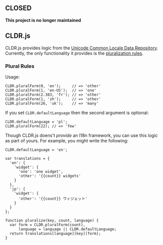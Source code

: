 ## CLOSED

**This project is no longer maintained**

## CLDR.js

CLDR.js provides logic from the
[Unicode Common Locale Data Repository](http://cldr.unicode.org/).
Currently, the only functionality it provides is the
[pluralization rules](http://unicode.org/repos/cldr-tmp/trunk/diff/supplemental/language_plural_rules.html).


### Plural Rules

Usage:

    CLDR.pluralForm(0, 'en');     // => 'other'
    CLDR.pluralForm(1, 'en-US');  // => 'one'
    CLDR.pluralForm(2.383, 'fr'); // => 'other'
    CLDR.pluralForm(1, 'zh');     // => 'other'
    CLDR.pluralForm(26, 'uk');    // => 'many'

If you set `CLDR.defaultLanguage` then the second argument is optional:

    CLDR.defaultLanguage = 'pl';
    CLDR.pluralForm(22); // => 'few'

Though CLDR.js doens't *provide* an I18n framework, you can use this
logic as part of yours. For example, you might write the following:

    CLDR.defaultLanguage = 'en';

    var translations = {
      'en': {
        'widget': {
          'one': 'one widget',
          'other': '{{count}} widgets'
        }
      },
      'jp': {
        'widget': {
          'other': '{{count}} ウィジェット'
        }
      }
    };

    function pluralize(key, count, language) {
      var form = CLDR.pluralForm(count),
          language = language || CLDR.defaultLanguage;
      return translations[language][key][form];
    }
